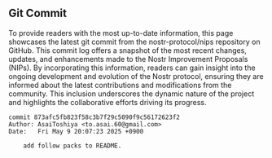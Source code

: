 ## Git Commit
To provide readers with the most up-to-date information, this page showcases the latest git commit from the nostr-protocol/nips repository on GitHub. This commit log offers a snapshot of the most recent changes, updates, and enhancements made to the Nostr Improvement Proposals (NIPs). By incorporating this information, readers can gain insight into the ongoing development and evolution of the Nostr protocol, ensuring they are informed about the latest contributions and modifications from the community. This inclusion underscores the dynamic nature of the project and highlights the collaborative efforts driving its progress.

```shell
commit 873afc5fb823f58c3b7f29c5090f9c56172623f2
Author: AsaiToshiya <to.asai.60@gmail.com>
Date:   Fri May 9 20:07:23 2025 +0900

    add follow packs to README.
```
